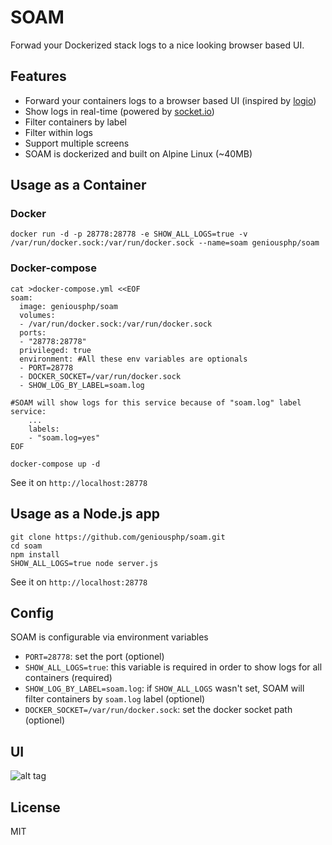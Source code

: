 # SOAM

Forwad your Dockerized stack logs to a nice looking browser based UI.

## Features
* Forward your containers logs to a browser based UI (inspired by [logio](http://logio.org/))
* Show logs in real-time (powered by [socket.io](http://socket.io/))
* Filter containers by label
* Filter within logs
* Support multiple screens
* SOAM is dockerized and built on Alpine Linux (~40MB)

## Usage as a Container

### Docker

```
docker run -d -p 28778:28778 -e SHOW_ALL_LOGS=true -v /var/run/docker.sock:/var/run/docker.sock --name=soam geniousphp/soam
```

### Docker-compose

```
cat >docker-compose.yml <<EOF
soam:
  image: geniousphp/soam
  volumes:
  - /var/run/docker.sock:/var/run/docker.sock
  ports:
  - "28778:28778"
  privileged: true
  environment: #All these env variables are optionals
  - PORT=28778
  - DOCKER_SOCKET=/var/run/docker.sock 
  - SHOW_LOG_BY_LABEL=soam.log

#SOAM will show logs for this service because of "soam.log" label
service:
    ...
    labels:
    - "soam.log=yes"
EOF

docker-compose up -d
```

See it on `http://localhost:28778`

## Usage as a Node.js app

```
git clone https://github.com/geniousphp/soam.git
cd soam
npm install
SHOW_ALL_LOGS=true node server.js
```
See it on `http://localhost:28778`

## Config
SOAM is configurable via environment variables

* `PORT=28778`: set the port (optionel)
* `SHOW_ALL_LOGS=true`: this variable is required in order to show logs for all containers (required)
* `SHOW_LOG_BY_LABEL=soam.log`: if `SHOW_ALL_LOGS` wasn't set, SOAM will filter containers by `soam.log` label (optionel)
* `DOCKER_SOCKET=/var/run/docker.sock`: set the docker socket path (optionel)

## UI

![alt tag](https://raw.githubusercontent.com/geniousphp/soam/master/public/ui.png)

## License

MIT
